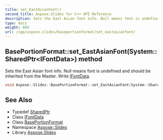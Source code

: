 ```yaml
---
title: set_EastAsianFont()
second_title: Aspose.Slides for C++ API Reference
description: Sets the East Asian font info. Null means font is undefined and should be inherited from the Master. Write IFontData.
type: docs
weight: 404
url: /cpp/aspose.slides/baseportionformat/set_eastasianfont/
---
```

## BasePortionFormat::set_EastAsianFont(System::SharedPtr\<IFontData\>) method


Sets the East Asian font info. Null means font is undefined and should be inherited from the Master. Write [IFontData](../../ifontdata/).

```cpp
void Aspose::Slides::BasePortionFormat::set_EastAsianFont(System::SharedPtr<IFontData> value) override
```

## See Also

* Typedef [SharedPtr](../../system/sharedptr/)
* Class [IFontData](../ifontdata/)
* Class [BasePortionFormat](./)
* Namespace [Aspose::Slides](../)
* Library [Aspose.Slides](../../)